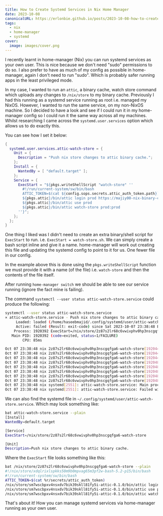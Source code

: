 ```yaml
---
title: How to Create Systemd Services in Nix Home Manager
date: 2023-10-08
canonicalURL: https://erlonbie.github.io/posts/2023-10-08-how-to-create-systemd-services-in-nix-home-manager
tags:
  - nix
  - home-manager
  - systemd
cover:
  image: images/cover.png
---
```


I recently learnt in home-manager (Nix) you can run systemd services as your own user. This is nice because we don't need
"sudo" permissions to do so. I also prefer to have as much of my config as possible in home-manager, again I don't 
need to run "sudo". Which is probably safer running apps in the least privileged mode.

In my case, I wanted to run an `attic`, a binary cache, watch store command which uploads any changes to `/nix/store`
to my binary cache. Previously I had this running as a systemd service running as root i.e. managed my NixOS.
However, I wanted to run the same service, on my non-NixOS machine. So I decided to have a look and see if I could 
run it in my home-manager config so I could run it the same way across all my machines. Whilst researching I came across
the `systemd.user.services` option which allows us to do exactly this.

You can see how I set it below:

```nix
{
  systemd.user.services.attic-watch-store = {
    Unit = {
      Description = "Push nix store changes to attic binary cache.";
    };
    Install = {
      WantedBy = [ "default.target" ];
    };
    Service = {
      ExecStart = "${pkgs.writeShellScript "watch-store" ''
        #!/run/current-system/sw/bin/bash
        ATTIC_TOKEN=$(cat ${config.sops.secrets.attic_auth_token.path})
        ${pkgs.attic}/bin/attic login prod https://majiy00-nix-binary-cache.fly.dev $ATTIC_TOKEN
        ${pkgs.attic}/bin/attic use prod
        ${pkgs.attic}/bin/attic watch-store prod:prod
      ''}";
    };
  };
}
```

One thing I liked was I didn't need to create an extra binary/shell script for `ExecStart` to run. i.e. 
`ExecStart = watch-store.sh`. We can simply create a bash script inline and give it a name. home-manager will work out
creating this file and updating the systemd config to point to it for us. One fewer file in our config.

In the example above this is done using the `pkgs.writeShellScript` function we must provide it with a name (of the file)
i.e. `watch-store` and then the contents of the file itself.

After running `home-manager switch` we should be able to see our service running (ignore the fact mine is failing).

The command `systemctl --user status attic-watch-store.service` could produce the following:

```bash
systemctl --user status attic-watch-store.service
× attic-watch-store.service - Push nix store changes to attic binary cache.
     Loaded: loaded (/home/haseebmajid/.config/systemd/user/attic-watch-store.service; enabled; vendor preset: enabled)
     Active: failed (Result: exit-code) since Sat 2023-10-07 23:38:48 BST; 11h ago
    Process: 1920392 ExecStart=/nix/store/2z87s2lr68c6vwivphv0hp3nscgqfga6-watch-store (code=exited, status=1/FAILURE)
   Main PID: 1920392 (code=exited, status=1/FAILURE)
        CPU: 85ms

Oct 07 23:38:48 nix 2z87s2lr68c6vwivphv0hp3nscgqfga6-watch-store[1920443]:     0: error trying to connect: dns error: Devic>
Oct 07 23:38:48 nix 2z87s2lr68c6vwivphv0hp3nscgqfga6-watch-store[1920443]:     1: dns error: Device or resource busy (os er>
Oct 07 23:38:48 nix 2z87s2lr68c6vwivphv0hp3nscgqfga6-watch-store[1920443]:     2: Device or resource busy (os error 16)
Oct 07 23:38:48 nix 2z87s2lr68c6vwivphv0hp3nscgqfga6-watch-store[1920489]: Error: error sending request for url (https://ma>
Oct 07 23:38:48 nix 2z87s2lr68c6vwivphv0hp3nscgqfga6-watch-store[1920489]: Caused by:
Oct 07 23:38:48 nix 2z87s2lr68c6vwivphv0hp3nscgqfga6-watch-store[1920489]:     0: error trying to connect: dns error: faile>
Oct 07 23:38:48 nix 2z87s2lr68c6vwivphv0hp3nscgqfga6-watch-store[1920489]:     1: dns error: failed to lookup address infor>
Oct 07 23:38:48 nix 2z87s2lr68c6vwivphv0hp3nscgqfga6-watch-store[1920489]:     2: failed to lookup address information: Tem>
Oct 07 23:38:48 nix systemd[2551]: attic-watch-store.service: Main process exited, code=exited, status=1/FAILURE
Oct 07 23:38:48 nix systemd[2551]: attic-watch-store.service: Failed with result 'exit-code'.
```

We can also find the systemd file in `~/.config/systemd/user/attic-watch-store.service`. Which may look something like:

```bash
bat attic-watch-store.service --plain
[Install]
WantedBy=default.target

[Service]
ExecStart=/nix/store/2z87s2lr68c6vwivphv0hp3nscgqfga6-watch-store

[Unit]
Description=Push nix store changes to attic binary cache.
```


Where the `ExecStart` file looks something like this:

```bash
bat /nix/store/2z87s2lr68c6vwivphv0hp3nscgqfga6-watch-store --plain
#!/nix/store/xdqlrixlspkks50m9b0mpvag65m3pf2w-bash-5.2-p15/bin/bash
#!/run/current-system/sw/bin/bash
ATTIC_TOKEN=$(cat %r/secrets/attic_auth_token)
/nix/store/sm7wscbpxv4nsxdv7bik39skll81fy5i-attic-0.1.0/bin/attic login prod https://majiy00-nix-binary-cache.fly.dev $ATTIC_TOKEN
/nix/store/sm7wscbpxv4nsxdv7bik39skll81fy5i-attic-0.1.0/bin/attic use prod
/nix/store/sm7wscbpxv4nsxdv7bik39skll81fy5i-attic-0.1.0/bin/attic watch-store prod:prod

```

That's about it! How you can manage systemd services via home-manager running as your own user.



